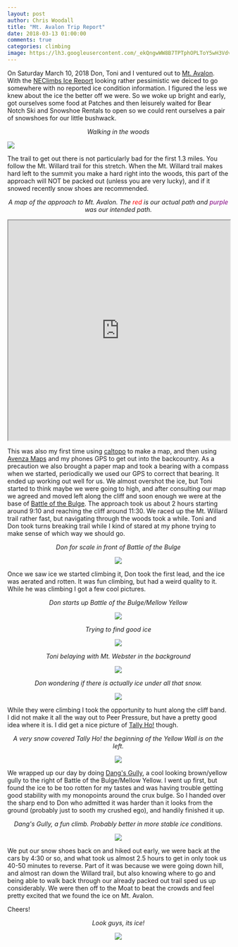 ```yaml
---
layout: post
author: Chris Woodall
title: "Mt. Avalon Trip Report"
date: 2018-03-13 01:00:00
comments: true
categories: climbing
image: https://lh3.googleusercontent.com/_ekQngwWW8B7TPTphOPLToY5wH3Vdv_zrEFJ7HnCT6freCLY2Qp6Sg7htRhHNTDLk1R73WeZDbDPG3LbomF764GasLyMOMTjb_gLsa6YDYVod7XsAwRLUR7pC7s8TknsT3GcjZ1qGGIdh3RtsnJjlqqC5whLCppO420HV1y1ggCGCHjjNnxIA0275gJlUCTeFDdl7fsS0acZJQPRGbn6cVDuxkIOGg9gfKVL4GEja0x_n0gFfPPQ9F3e9qnrTLq7SW3S_By9u2wL6WqJdqnq5Thquyd2yq5c_Yvjm0PcZAqOvhILaZvGPvF6mhg6SiJfW4vS0cQeuvLIPmHmCuQJWzCPrFkmMK7DawBo5ws-LZMQEw6IFFu81bZPwyByXy99dtWfjmK41XqFw1QMSP0ByJ8B5a-7646b6OfJXdlBDyNq_AhMXuXA4WaiTi3Ly-y0p3v0gKjo3Lg4pzFjZyp8GoP_t3kJVANA3qM3rQ_wdGA90GZcV3YstIaVSUeejJxOq9283GH_YisLSwX2sobx8rpCwAcpCDltgJ3-ndp79j00wVZ_xX1Dg5cDIQv_0yZJq8f4mj23QuwiXr0kIw2WI4ZtXdAY7CF4XLJOo-zd9k1cRP5kqVBwe_93hrYo0qYZ6RUHCZdSX3kQoX8_fUVfIO1sX3vayMvK=w481-h361-no
---
```


On Saturday March 10, 2018 Don, Toni and I ventured out to [Mt. Avalon](https://www.mountainproject.com/area/107472592/mt-avalon). With the [NEClimbs Ice Report](http://neclimbs.com) 
looking rather pessimistic we deiced to go somewhere with no reported ice condition information. I figured the less we
knew about the ice the better off we were. So we woke up bright and early, got ourselves some food at Patches and then 
leisurely waited for Bear Notch Ski and Snowshoe Rentals to open so we could rent ourselves a pair of snowshoes for our
little bushwack.

<!-- more -->

_<center>Walking in the woods</center>_

![](https://lh3.googleusercontent.com/nfZN6QI1BFjjpM02Leer6fa5WCFu5MDXM4qjDFlk6_YiIQH7P_B1bmnVwS0c87l6QSvcTo_WS3qh8W6c0qy7O8OuW5QBpHJd1BTb-AMkYqSKRzzcGGhpBURPM1QFwcoWSw19gwwCmEw3er2jC9Vi6gShwfn2ev1gbEtUAapu76AGusrros2DZjV9z4iaJlZ5RGWLa3QaRw4DIbrilSnXOte3js_zJHwrfQezHDTVASHdzNppLFTg9Vwh9Ja7YgwXUSOzAWx6_5KSKuXw1il4TasEQ4ieUCZAcVNyNUI3dd8p3UN6Fby_pP7k3NaKpCqzdGrDgxVcb9oIcrn4S9NPRvJfGeUhp60juVAZQn-cjJWwf032n3Dmd2LcU3VaD-QEfkVWIgFxXqvsLx8woYGzc18OQLQE18ZN9Q9VjWNwdzbLtimRjqTnFntzX_3iUK0y4Lmst8a4sofTQ-uEhenAc4EZszAzv_FFw-JKChp1NO22hkvkNL2BCsk2e7RC9n5nxEnMr__WoEhbh-UHv8IEyEIZptuz7Z7PjqBmdCJ1TUrnLcplfFzajfhTMJF5mLplv4iGMHFMZxsxslxiGdVPSuWoOLDWk-kbCKGLBBZajaeKvVHcAVFlcrlwdXYSS1-oFjjFV8_LweVmtNJZQIobADyXT2SGWVju=w1262-h946-no)

The trail to get out there is not particularly bad for the first 1.3 miles. You follow the Mt. Willard trail for this stretch.
When the Mt. Willard trail makes hard left to the summit you make a hard right into the woods, this part of the approach
will NOT be packed out (unless you are very lucky), and if it snowed recently snow shoes are recommended.

_<center>A map of the approach to Mt. Avalon. The <span style="color:red">red</span> is our actual path and <span style="color:purple">purple</span> was our intended path.</center>_

<iframe width="100%" height="500px" src="https://caltopo.com/m/U3M2"></iframe>

This was also my first time using [caltopo](caltopo.com) to make a map, and then using [Avenza Maps](https://www.avenza.com/avenza-maps/) and my phones GPS to get out into the backcountry. As a precaution
we also brought a paper map and took a bearing with a compass when we started, periodically we used our GPS
to correct that bearing. It ended up working out well for us. We almost overshot the ice, but Toni started to
think maybe we were going to high, and after consulting our map we agreed and moved left along the cliff and
soon enough we were at the base of [Battle of the Bulge](https://www.mountainproject.com/route/107472686/the-battle-of-the-bulge). The approach took us about 2 hours starting
around 9:10 and reaching the cliff around 11:30. We raced up the Mt. Willard trail rather fast, but navigating
through the woods took a while. Toni and Don took turns breaking trail while I kind of stared at my phone trying to make sense of which way we should go. 

_<center>Don for scale in front of Battle of the Bulge</center>_
<center>
<img src="https://lh3.googleusercontent.com/nfx_vlcBXymFafAtwT7330o6xyi_sPM2E2RGB9NB189xSjXtLfA5VHF80v1Frl1xpxmW21QGe4dKBKpwNFRL_hAF_X_IqNjy9j7MVhd5zBXHolEOcrNWuqPZAkDjH9lhsKX1xr7DiXXuIUwvCF9pP11pNrmNGCRysDgOgLKjiN0S13A9epWwWiLaqgexEBL3PWQGMTa4y6PZMGh2onJA_iwVguGzHHZreORHCwu_SUnN-R_SiR0XB1nJWBuW8W-FV-9rfTD8zndZMlPSvzyeFfJV1ae9VfSl7KGd0pxq9YEJ-0A-DwTtcaPzqdodAEKjjvTZl9GRzMawdmzaXaYB4qGfF2-6UxdsZw9N-QGGDi-EHCSy1Bd9qPXMl4QuaHuabRu5_xQfqVUaRuiZCsJ_ew5wuUjuTDmjroBpvZHAShyryO3KZA_x7UwBbSCs3sAZ_OIF-pEwchkHHet8MVjccAuYAqsZBvLYFZ6d7YoaZ-8XjU4N7C9BSejBidIDkVF9RnyZuexq_KJe1QQsm3roJ50OgtIzne4NM-3Qshd87IcRJ_08yj9iB9MkGrTfj81VcDxebeFk8ANLfizg4-0oxXxMOet5PWrO8cOAqaX99rQHl-_t0CUra6kzKGe4VZOTHtYWJkSTG-lqVd-fzhH_ves6d8f4pC-W=w481-h641-no" />
</center>

Once we saw ice we started climbing it, Don took the first lead, and the ice was aerated and rotten. It was fun climbing, but
had a weird quality to it. While he was climbing I got a few cool pictures.


_<center>Don starts up Battle of the Bulge/Mellow Yellow</center>_

<center>
<img src="https://lh3.googleusercontent.com/WBISsR-V-qXXDyaAtSuJWjZXz2Nr2szb5mfI6bCTDsDfKQ0ifXn321PoOWQ09R73uFbdgnhBrTaoyTmzT3KjXmzTo4VSuAagGvAnDF2qhnFvFLOrFcRaRROdGwJQhqMEerKQHw2KePWlGVrYBH-N26Y2fyaYfVX81lmEYiooDj-vTeGQzn8iBy71hGaGOzncjOw2q-_7DPTdFO9-dd-49IiB8BX3M14kylquFMDWNYmmW27KjvIFpi7TTX2_BPeYsziEaAAv39NrSE6yCesdRiCg-PBu8imLbXaPhjKGjrIZAMFO-GtW-tLNzkBb3aw-dCe021lBJdFW4s1udTEzEstKpWgVJvPt6AdJ1jLNW2ByMpE_DpvkX8wmP6C3ATfvVNg8ckG7jjkiLeqe6NyWjd2Ipbiep4aW6gU8S8tDjY9HX2IhBeZuoXs-eFkjK1MdeZYQGDe0rFlY-LVf_l9V_EeSlXd0r_u30sYsSEUZ75yhfk9I1K0ff0ngrryvRV88ZSLdwA2wUsl2oRfv1YuDahytjxH_MeFxhj5jE4vRbKrv0HIDhfBEcQ_amVMbP_yGWhMDCWobXHatOd2UOiTTOO_X4uc8Ga73R3FGayylA2BCQj5wT_DM5S23BjcfJ5nB3k_Wvo5ZbOsCQNFGA6Xd_XxPSAx7_g6u=w481-h641-no" />
</center>


_<center>Trying to find good ice</center>_

<center>
<img src="https://lh3.googleusercontent.com/mQRGVzv6f54lQsk7ujaMEr2HO8FEPKzA--SEJVjHZ95Z7wyQf69PbUjgk7QD06k6h3M9Aub047rPn3lqCHCf6dK-GhMk6tEUsR-coZsfqlv4eiZzMzeXwopqbeuOgoZr7EIB9BpuWdb0tDBcA_6qlE2KaMYqX-NWxsRL81BJiafNJlu0KFSXe2pXRkCcaYVAgzG1Qw5DmLo5qMdQzrRfiTEPF1Z6U5FbH9SQnfes8YjmMR65XRiMCjLQF8Afa5SKxt1Dbko-afYBS13e2EVHCxuRNyWfXEff_F0bpxl-4jiQFyCvGShsOZhglq6uYemHUv8Tbn0W6zD2YOOrvTaSt2SPKL6se1J2uKdOcI36rk0uay3X7dxDDR_TcKJv7tVScprMbAWK9OeRTmbX_Qx2Rju6InsCL8GVm3nRbaVL-ll9z3hiBhqtwmm8EQw05LbVijh3wOgU7B6w728rcXOisFzfYqkyhiM9xU6Ti5gdAl-huESEhChuoEz5lLu2HUQ3Z9V91qZgsuItPKiagJYmPxDBfMde4AfRW9lhBxZIm1Pub6rPCjsIBvpJjaf3EMUfgk_995xz8FFU4Jn8ZzkX32Ubz52dqn7Qcf9hYyrwhu2f3eC5Ebm7jlwS-XdUuKFJTRa6XUwn3V-6RvG1fcgBitnB1MvNlk6y=w481-h641-no" />
</center>

_<center>Toni belaying with Mt. Webster in the background</center>_

<center>
<img src="https://lh3.googleusercontent.com/dD2WmgsOJhYDsUvM-PBiOHIazMDIjB5QTE4rK2DZ1Jd1vKSQYcngxVdEybjwK6bdju_2cxY5qEQVZk8WxPqt2sOTphTFZU1Zx7rRKRDjy1VMtF5Kc9vaAx-zVQLNeFivc8E6i6Gyctf0KUdXbO5q_WZQlsBT25_XqetWtn06HM_npbAN2GL1JQmNOgjslMcz7mNcj4DjPRgkG1DVwDYeu67zgitN2L_xmfjIJGT-F9ZnADJe_OijXNtJz7O83nLVOQ6T6Svzh7hSB_jy9KrV9-zBjzK53oQ4stQRZICFzwPPjaHOwcrj2Kfl1mXNXD_P_XIGRDg7qOkoq-Mm3QzC-oAy6Wd94m5Qg4o0Joz_D47UuCgTb6vF1JNQlxUEipUUrsfKVqnaBR7AyYCUwl-caUG_swDeyMyQ601fnjowcMWIo2XTRTf6Kvp4USVSR6mc0PQ093uYVCHlkAEpr1Rgcu8wG8E-yUomAMInquWzOd8YaZHaGZc2auCbZMZC69wEV2cVBHl03NRD9z_wufLIV5VlfRgyj5jCP0BxWuuH0CmK26mR9Jv6XZG6FhiGVmw3HS9GI5F57sZW34mXLAMowPi7YAG_LoBf-p-_ICywjmOjkaeUcnJrMlMyGAUOUxWolbZavqwN6v1NXckvi5hO5e1oai5_FYgY=w481-h641-no" />
</center>


_<center>Don wondering if there is actually ice under all that snow.</center>_

<center>
<img src="https://lh3.googleusercontent.com/hpMGEyDTR4AfjgkfS8OKDaj0CLTr0fEuBAFRSEti-PJvbm-YTPB4i3kHcUVaon_7LdrDjtkMCJRZfupkx9t2YVrkCPvBMOn2XxtR1WHgMMn3Sp-088l0ddfKedeHRuk0vS2HdZQjqyk-DiElpHAIEfOcYCJ79JjmihdBMj-UXJ3fmUg_Ylt8g6ltT2Bi7WVoVaeaTx-vMuFIpDJneJc66yYiVzxZpfgghoMy8ytAGSm8c8DzkeGRgqxBpzB8MeI1EKR7cdYp4yJo7izFEvbU6l8SkzMghM06-wDUEU1vjH8NGyJtPvoBnAY364XZP7FET1yTsOndpDL1gioN3oDcpvcf3koSlA4wQpt2r_mc062SL0_IzjrwikEoD_UznPLVZtBCdJDvHv5E5y7moYMS6tYR-eO5dqFXQvECs9ouBbQd9fOhI2cCxi7hCnSUKOuCmGw2VqVa6B48aylhw8br-Yo5AoBIwsn0g4a309JZmkebOW1BPt527rVR8wenvX-gTnfrCF9u9Q3jPi0SoSe8SbS3jiANyTFemqgXeWandkhqLILteEwmPIkQzabSPfsWccq2gKskPI23-iDmKsNsLOUKqmiRztbcvhSQFeKppYTJx5cCG0qzv3SvYguSFtC2c4dGENA4x04ixWGBk8JZVCTIlkruBNUs=w481-h641-no" />
</center>

While they were climbing I took the opportunity to hunt along the cliff band. I did not make it all the way out to Peer
Pressure, but have a pretty good idea where it is. I did get a nice picture of [Tally Ho!](https://www.mountainproject.com/route/107472639/tally-ho) though.

_<center>A very snow covered Tally Ho! the beginning of the Yellow Wall is on the left.</center>_

<center>
<img src="https://lh3.googleusercontent.com/nT7GD4gmAcJ4I7gUHE1AGD4xhUInvGcraUiZZsQ6pFqrk-fkiPAcoiHUCVNX0KAnoAYYNkVhndY90qUyWU_eTUsvcv6K08DbDl03_ntpt3hGZW4tHWOy3HVL8p53DKaj78SOgsbcC7NPHGa6eFv63Up23IHGTsMm-O6srvB4DZKMkVHdJ_L_ggwif4AvGEVuhCU8rUkbid4MI91fOWfdBp1h__hUurwwOerGlmoQipZoX5ejAkDPuqvO7klkpMnsM-T9J4FpXcGQG-HedfdnoqBZnhphtDD--zdfLzVT4RbaEUZdsi8IJAYnVjn_Y-ILPJajH15fjl-mVWvF7-43aRI7VjQtOqBXiOIZ7ND6M8SNgjKYArlQFM4e8UiXyp4wPpYUyLA9NhyrwVPfLi4krEh1lZS-ZpSrAFWwerNrpVHRV_lhMFWHM2WII__61UD8BR-YNGSEqOYLqDTwbB_gh68N0KJQdZNNpYtTIWh96E2Rrf_z-GS1FadYqtqQEJaWwldjzvOZJix0x1zwK5RosUZ-6UK0AF6GcAwKiHxUFVxpC3zPHbAAK9BFUQV4skrFR_MwZzwMnFt6RcSFOsLfINR_e20HdfMQeRRiKh8TSEato0hCbVwoG-nmU55nWzaAMmr-8m9u3k0Zrrd67PBKdc237cDoUQjU=w481-h361-no" />
</center>

We wrapped up our day by doing [Dang's Gully](https://www.mountainproject.com/route/107472663/dangs-gully), a cool looking brown/yellow gully to the right of Battle of the Bulge/Mellow Yellow. I went up first, but found the ice to be too rotten for my tastes and was having trouble getting good stability with my monopoints around the crux bulge. So I handed over the sharp end to Don who admitted it was harder than it looks from the ground (probably just to sooth my crushed ego), and handily finished it up.

_<center>Dang's Gully, a fun climb. Probably better in more stable ice conditions. </center>_

<center>
<img src="https://lh3.googleusercontent.com/n9ZADwTykrj3hi6UGFfQCafWyF1MkMCQ5-vhlgyhuCVc33gnm6C3vBVpMUNOlpEMeLw_CWrI2jkP-xUMlPDJWcGbBMNmJBQLLZ9NwXCiK7geUoXrwJGwI_Csp9T6r02YyODDvdrY4n8F7sWeY-1wFFZMNd2qi_NOMd5chgERiW6jSK43CWGdTMfrQ-dzagazvQKff_5zNJWMwxRk4hWDur3WhDwPSdDLTKN_ZQLg0Xef4wLmzKw2DK52Ur9fReI_pLCB4-OqM67uyL71N1krNKQjykMuDFOLKJa3yUgrwq00H9exIIrCru9xyd1kd3H_L927g91R-GxHFN-mQIyo45qWuJSzc_kLpgTM5wB_0e1ng1XnTJKRS1OL3cEax4msOJ6O_eimXQ6JVf6Uj04cZOWNGgaV3T_gI5gNXo50xnBBJhiGJ6EtDWxJUp3X5aTeuofvjpW_lOvs34cuVzBwg04y0Q4_0ZmBe0FjN9UNfA-xD6S7tDg9NycIVpkKhVfHSEpLKM_9DZfTxYt-eZkoYMm9B8OxW2Nr08wp_YrcTZtQrXhJrB66A2K4EqzZcVSuTzKj4SbYe_4jDk7JHhAMlKV6KBI_BzH1n-c4BLcX5x8zUmXhihUpg19ubQykW_4oSzCdI1yEN8Bxb-A61FjqsCt51id1oi1i=w481-h641-no" />
</center>

We put our snow shoes back on and hiked out early, we were back at the cars by 4:30 or so, and what took us almost 2.5 hours to get in only took us 40-50 minutes to reverse. Part of it was because we were going down hill, and almost ran down the Willard trail, but also knowing where to go and being able to walk back through our already packed out trail sped us up considerably. We were then off to the Moat to beat the crowds and feel pretty excited that we found the ice on Mt. Avalon.

Cheers!

_<center>Look guys, its ice!</center>_

<center>
<img src="https://lh3.googleusercontent.com/44l0CFgYigUOvSbWdVF99hzsebJYKJZxBfwnSec_UVMtaDG_cbUFQwnSAHxaSHGxV-V4SqbLDiMoyn0tU8Xz7pEvZOMWBTVrnJ0gZqipqDy2C_RGw2bKvShurwrQhzDfBpdbElHgCqGh0DwkBNcea677PWCDwaRld9cuim95KHcJSrlMnsHdDQkc1bizJ3nOEtahgxz1IJhsZuWYEbny-H8TIvMulBcDN0D1vQYOPZg0afQxPi8Qocu1XPU7pu5goh4BCT4FDZ9M0orQU9QqccYeCIK0d_Ur4dxRbrbuf8EC1MZjGGD5ndB1rGvyXrqlkdyUlOCgF0kH1EiGyshn2zbfwXYJEK5PepUxOEyECaoluGXTBgqXnXtRCyRQU2NNht4ArJTyfJvMdov_sbaMKD9Ow8iFTfoXJQnHdQqmeVFoHNh4CvcEvr1karTxXK_CYgB967YtOirxPO02cBgFFNbA28ROfmDzegAQn1pS2QDqAEW6qQUixGEDVgFX0RwTGc_tPY988iP2tn7SP57xT0WqA4DzcX9bk44zNCWHIX5pZnYIwznxO18xjEISiyQsR-S1DHvAD-yReVnhItrjRDsZlCeECfm3tS9ZXVt6z4zNxTkNhbgas4Dn71Wx_Oo670riHtJrW4QeQzrRXcLuYIN4oh0f2LB_=w481-h641-no" />
